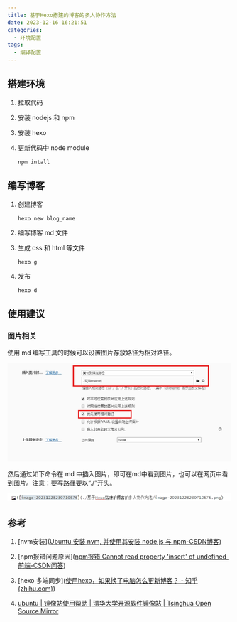 ```yaml
---
title: 基于Hexo搭建的博客的多人协作方法
date: 2023-12-16 16:21:51
categories:
  - 环境配置
tags:
  - 编译配置
---
```


## 搭建环境

1.  拉取代码

2. 安装 nodejs 和 npm

3. 安装 hexo

4. 更新代码中 node module

   ```
   npm intall
   ```
<!-- more -->
## 编写博客

1. 创建博客

   ```
   hexo new blog_name
   ```

2. 编写博客 md 文件

3. 生成 css 和 html 等文件

   ```
   hexo g
   ```

4. 发布

   ```
   hexo d
   ```

## 使用建议

### 图片相关

使用 md 编写工具的时候可以设置图片存放路径为相对路径。

![image-20231228230710676](./基于Hexo搭建的博客的多人协作方法/image-20231228230710676.png)

然后通过如下命令在 md 中插入图片，即可在md中看到图片，也可以在网页中看到图片。注意：要写路径要以“./”开头。

![image-20231228233550519](./基于Hexo搭建的博客的多人协作方法/image-20231228233550519.png)

## 参考

1. [nvm安装]([Ubuntu 安装 nvm, 并使用其安装 node.js 与 npm-CSDN博客](https://blog.csdn.net/weixin_44623897/article/details/122690638))

2. [npm报错问题原因]([npm报错 Cannot read property 'insert' of undefined_前端-CSDN问答](https://ask.csdn.net/questions/7898679))

3. [hexo 多端同步]([使用hexo，如果换了电脑怎么更新博客？ - 知乎 (zhihu.com)](https://www.zhihu.com/question/21193762/answer/489124966))

4. [ubuntu | 镜像站使用帮助 | 清华大学开源软件镜像站 | Tsinghua Open Source Mirror](https://mirror.tuna.tsinghua.edu.cn/help/ubuntu/)

   

